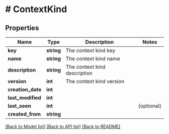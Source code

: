 # # ContextKind

## Properties

Name | Type | Description | Notes
------------ | ------------- | ------------- | -------------
**key** | **string** | The context kind key |
**name** | **string** | The context kind name |
**description** | **string** | The context kind description |
**version** | **int** | The context kind version |
**creation_date** | **int** |  |
**last_modified** | **int** |  |
**last_seen** | **int** |  | [optional]
**created_from** | **string** |  |

[[Back to Model list]](../../README.md#models) [[Back to API list]](../../README.md#endpoints) [[Back to README]](../../README.md)
